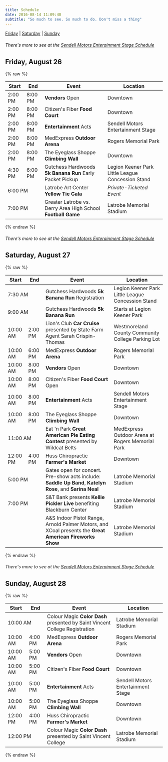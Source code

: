 ```yaml
---
title: Schedule
date: 2016-08-14 11:09:48
subtitle: "So much to see. So much to do. Don't miss a thing"
---
```


[Friday](#friday) | [Saturday](#saturday) | [Sunday](#sunday)

###### There's more to see at the [Sendell Motors Enterainment Stage Schedule](/entertainment-schedule)

<a name="friday"></a>

## Friday, August 26

{% raw %}
<table class="table table-striped">
  <thead>
    <tr>
      <th>Start</th><th>End</th><th>Event</th><th>Location</th>
    </tr>
  </thead>
  <tbody>
    <tr>
      <td>2:00 PM</td><td>8:00 PM</td><td><strong>Vendors</strong> Open</td><td>Downtown</td>
    </tr>
    <tr>
      <td>2:00 PM</td><td>8:00 PM</td><td>Citizen's Fiber <strong>Food Court</strong></td><td>Downtown</td>
    </tr>
    <tr>
      <td>2:00 PM</td><td>8:00 PM</td><td><strong>Entertainment</strong> Acts</td><td>Sendell Motors Entertainment Stage</td>
    </tr>
    <tr>
      <td>2:00 PM</td><td>8:00 PM</td><td>MedExpress <strong>Outdoor Arena</strong></td><td>Rogers Memorial Park</td>
    </tr>
    <tr>
      <td>2:00 PM</td><td>8:00 PM</td><td>The Eyeglass Shoppe <strong>Climbing Wall</strong></td><td>Downtown</td>
    </tr>
    <tr>
      <td>4:30 PM</td><td>6:00 PM</td><td>Gutchess Hardwoods <strong>5k Banana Run</strong> Early Packet Pickup</td><td>Legion Keener Park Little League Concession Stand</td>
    </tr>
    <tr>
      <td colspan="2">6:00 PM</td><td>Latrobe Art Center <strong>Yellow Tie Gala</strong></td><td><em>Private-Ticketed Event</em></td>
    </tr>
    <tr>
      <td colspan="2">7:00 PM</td><td>Greater Latrobe vs. Derry Area High School <strong>Football Game</strong></td><td>Latrobe Memorial Stadium</td>
    </tr>
  </tbody>
</table>
{% endraw %}

###### There's more to see at the [Sendell Motors Enterainment Stage Schedule](/entertainment-schedule)

<a name="saturday"></a>

## Saturday, August 27

{% raw %}
<table class="table table-striped">
  <thead>
    <tr>
      <th>Start</th><th>End</th><th>Event</th><th>Location</th>
    </tr>
  </thead>
  <tbody>
    <tr>
      <td colspan="2">7:30 AM</td><td>Gutchess Hardwoods <strong>5k Banana Run</strong> Registration</td><td>Legion Keener Park Little League Concession Stand</td>
    </tr>
    <tr>
      <td colspan="2">9:00 AM</td><td>Gutchess Hardwoods <strong>5k Banana Run</strong></td><td>Starts at Legion Keener Park</td>
    </tr>
    <tr>
      <td>10:00 AM</td><td>2:00 PM</td><td>Lion's Club <strong>Car Cruise</strong> presented by State Farm Agent Sarah Crispin-Thomas</td><td>Westmoreland County Community College Parking Lot</td>
    </tr>
    <tr>
      <td>10:00 AM</td><td>6:00 PM</td><td>MedExpress <strong>Outdoor Arena</strong></td><td>Rogers Memorial Park</td>
    </tr>
    <tr>
      <td>10:00 AM</td><td>8:00 PM</td><td><strong>Vendors</strong> Open</td><td>Downtown</td>
    </tr>
    <tr>
      <td>10:00 AM</td><td>8:00 PM</td><td>Citizen's Fiber <strong>Food Court</strong> Open</td><td>Downtown</td>
    </tr>
    <tr>
      <td>10:00 AM</td><td>8:00 PM</td><td><strong>Entertainment</strong> Acts</td><td>Sendell Motors Entertainment Stage</td>
    </tr>
    <tr>
      <td>10:00 AM</td><td>8:00 PM</td><td>The Eyeglass Shoppe <strong>Climbing Wall</strong></td><td>Downtown</td>
    </tr>
    <tr>
      <td colspan="2">11:00 AM</td><td>Eat 'n Park <strong>Great American Pie Eating Contest</strong> presented by Wildcat Belts</td><td>MedExpress Outdoor Arena at Rogers Memorial Park</td>
    </tr>
    <tr>
      <td>12:00 PM</td><td>4:00 PM</td><td>Huss Chiropractic <strong>Farmer's Market</strong></td><td>Downtown</td>
    </tr>
    <tr>
      <td colspan="2">5:00 PM</td><td>Gates open for concert. Pre-show acts include: <strong>Saddle Up Band</strong>, <strong>Katelyn Rose</strong>, and <strong>Sarina Neal</strong></td><td>Latrobe Memorial Stadium</td>
    </tr>
    <tr>
      <td colspan="2">7:00 PM</td><td>S&T Bank presents <strong>Kellie Pickler Live</strong> benefiting Blackburn Center</td><td>Latrobe Memorial Stadium</td>
    </tr>
    <tr>
      <td colspan="2">&nbsp;</td><td>A&S Indoor Pistol Range, Arnold Palmer Motors, and XCoal presents the <strong>Great American Fireworks Show</strong></td><td>Latrobe Memorial Stadium</td>
    </tr>
  </tbody>
</table>
{% endraw %}

###### There's more to see at the [Sendell Motors Enterainment Stage Schedule](/entertainment-schedule)

<a name="sunday"></a>

## Sunday, August 28

{% raw %}
<table class="table table-striped">
  <thead>
    <tr>
      <th>Start</th><th>End</th><th>Event</th><th>Location</th>
    </tr>
  </thead>
  <tbody>
    <tr>
      <td colspan="2">10:00 AM</td><td>Colour Magic <strong>Color Dash</strong> presented by Saint Vincent College Registration</td><td>Latrobe Memorial Stadium</td>
    </tr>
    <tr>
      <td>10:00 AM</td><td>4:00 PM</td><td>MedExpress <strong>Outdoor Arena</strong></td><td>Rogers Memorial Park</td>
    </tr>
    <tr>
      <td>10:00 AM</td><td>5:00 PM</td><td><strong>Vendors</strong> Open</td><td>Downtown</td>
    </tr>
    <tr>
      <td>10:00 AM</td><td>5:00 PM</td><td>Citizen's Fiber <strong>Food Court</strong></td><td>Downtown</td>
    </tr>
    <tr>
      <td>10:00 AM</td><td>5:00 PM</td><td><strong>Entertainment</strong> Acts</td><td>Sendell Motors Entertainment Stage</td>
    </tr>
    <tr>
      <td>10:00 AM</td><td>5:00 PM</td><td>The Eyeglass Shoppe <strong>Climbing Wall</strong></td><td>Downtown</td>
    </tr>
    <tr>
      <td>12:00 PM</td><td>4:00 PM</td><td>Huss Chiropractic <strong>Farmer's Market</strong></td><td>Downtown</td>
    </tr>
    <tr>
      <td colspan="2">12:00 PM</td><td>Colour Magic <strong>Color Dash</strong> presented by Saint Vincent College</td><td>Latrobe Memorial Stadium</td>
    </tr>
  </tbody>
</table>
{% endraw %}

